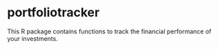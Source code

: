 # portfoliotracker
This R package contains functions to track the financial performance of your investments.
